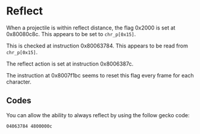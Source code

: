 # Reflect

When a projectile is within reflect distance, the flag 0x2000 is set at 0x80080c8c. This appears to be set to `chr_p[0x15]`.

This is checked at instruction 0x80063784. This appears to be read from `chr_p[0x15]`.

The reflect action is set at instruction 0x8006387c.

The instruction at 0x8007f1bc seems to reset this flag every frame for each character.

## Codes

You can allow the ability to always reflect by using the follow gecko code:

```gecko
04063784 4800000c
```
